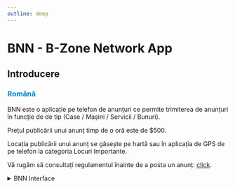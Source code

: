 ```yaml
---
outline: deep
---
```


# BNN - B-Zone Network App

## Introducere

### <span style="color: #0088CC">Română</span>

BNN este o aplicație pe telefon de anunțuri ce permite trimiterea de anunțuri în funcție de de tip (Case / Mașini / Servicii / Bunuri).

Prețul publicării unui anunț timp de o oră este de <span class="money">$500</span>. 

Locația publicării unui anunț se găsește pe hartă sau în aplicația de GPS de pe telefon la categoria Locuri Importante.

Vă rugăm să consultați regulamentul înainte de a posta un anunț: [click](https://b-zone-gta-v.github.io/B-Zone-GTA-V-Wiki/server/rules.html#cap-10-bnn-b-zone-network-news).

<details>
  <summary>BNN Interface</summary>
  <img src="https://v.b-zone.ro/images/wiki/bnn-interface.png" alt="BNN Interface">
</details>